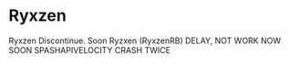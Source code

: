 # Ryxzen
Ryxzen Discontinue. Soon Ryzxen (RyxzenRB)
DELAY, NOT WORK NOW SOON
SPASHAPIVELOCITY CRASH TWICE
